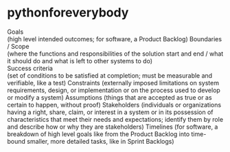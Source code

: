 # pythonforeverybody
Goals </br> (high level intended outcomes; for software, a Product Backlog)
Boundaries / Scope </br> (where the functions and responsibilities of the solution start and end / what it should do and what is left to other systems to do)</br>
Success criteria </br> (set of conditions to be satisfied at completion; must be measurable and verifiable, like a test)
Constraints (externally imposed limitations on system requirements, design, or implementation or on the process used to develop or modify a system)
Assumptions (things that are accepted as true or as certain to happen, without proof)
Stakeholders (individuals or organizations having a right, share, claim, or interest in a system or in its possession of characteristics that meet their needs and expectations; identify them by role and describe how or why they are stakeholders)
Timelines (for software, a breakdown of high level goals like from the Product Backlog into time-bound smaller, more detailed tasks, like in Sprint Backlogs)
